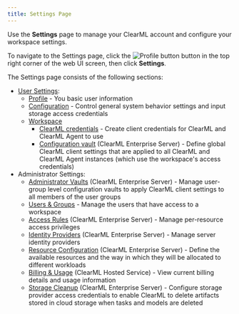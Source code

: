 ```yaml
---
title: Settings Page
---
```


Use the **Settings** page to manage your ClearML account and configure your workspace settings.

To navigate to the Settings page, click the <img src="/docs/latest/icons/ico-me.svg" alt="Profile button" className="icon size-lg space-sm" /> 
button in the top right corner of the web UI screen, then click **Settings**. 

The Settings page consists of the following sections:
* [User Settings](webapp_settings_profile.md):
  * [Profile](webapp_settings_profile.md#profile) - You basic user information
  * [Configuration](webapp_settings_profile.md#configuration) - Control general system behavior settings and input storage access credentials
  * [Workspace](webapp_settings_profile.md#workspace)  
      * [ClearML credentials](webapp_settings_profile.md#clearml-credentials) - Create client credentials for ClearML and ClearML Agent to use 
      * [Configuration vault](webapp_settings_profile.md#configuration-vault) (ClearML Enterprise Server) - Define global ClearML client settings
        that are applied to all ClearML and ClearML Agent instances (which use the workspace's access 
        credentials)
* Administrator Settings:
  * [Administrator Vaults](webapp_settings_admin_vaults.md) (ClearML Enterprise Server) - Manage user-group level configuration 
    vaults to apply ClearML client settings to all members of the user groups
  * [Users & Groups](webapp_settings_users.md) - Manage the users that have access to a workspace
  * [Access Rules](webapp_settings_access_rules.md) (ClearML Enterprise Server) - Manage per-resource access privileges 
  * [Identity Providers](webapp_settings_id_providers.md) (ClearML Enterprise Server) - Manage server identity providers
  * [Resource Configuration](webapp_settings_resource_configs.md) (ClearML Enterprise Server) - Define the available resources and the way in which they 
  will be allocated to different workloads 
  * [Billing & Usage](webapp_settings_usage_billing.md) (ClearML Hosted Service) - View current billing details and usage information 
  * [Storage Cleanup](webapp_settings_storage_credentials.md) (ClearML Enterprise Server) - Configure storage provider access credentials to 
  enable ClearML to delete artifacts stored in cloud storage when tasks and models are deleted